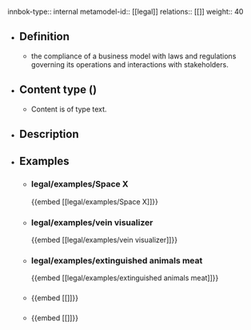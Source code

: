 innbok-type:: internal
metamodel-id:: [[legal]]
relations:: [[]]
weight:: 40

- ## Definition
  - the compliance of a business model with laws and regulations governing its operations and interactions with stakeholders.
- ## Content type ()
  - Content is of type text.
  
- ## Description
- ## Examples
  - ### legal/examples/Space X
    {{embed [[legal/examples/Space X]]}}
  - ### legal/examples/vein visualizer
    {{embed [[legal/examples/vein visualizer]]}}
  - ### legal/examples/extinguished animals meat
    {{embed [[legal/examples/extinguished animals meat]]}}
  - ### 
    {{embed [[]]}}
  - ### 
    {{embed [[]]}}
  


